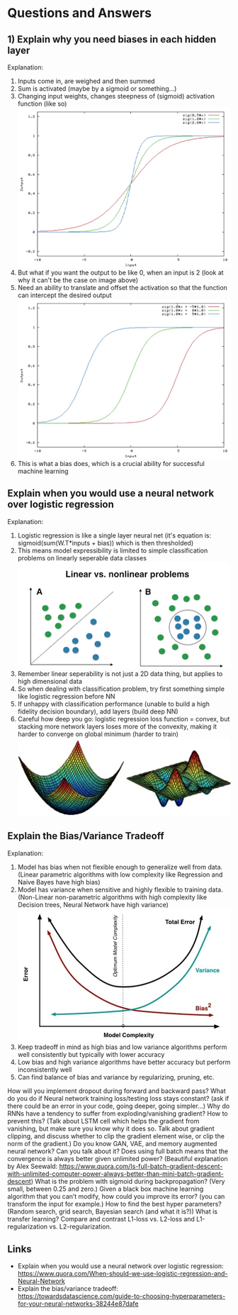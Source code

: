 # Questions and Answers

## 1) Explain why you need biases in each hidden layer
Explanation:
1) Inputs come in, are weighed and then summed
2) Sum is activated (maybe by a sigmoid or something...)
3) Changing input weights, changes steepness of (sigmoid) activation function (like so)
![](images/1.jpg)
4) But what if you want the output to be like 0, when an input is 2 (look at why it can't be the case on image above)
5) Need an ability to translate and offset the activation so that the function can intercept the desired output
![](images/2.jpg)
6) This is what a bias does, which is a crucial ability for successful machine learning



## Explain when you would use a neural network over logistic regression
Explanation:
1) Logistic regression is like a single layer neural net (it's equation is: sigmoid(sum(W.T*inputs + bias)) which is then thresholded)
2) This means model expressibility is limited to simple classification problems on linearly seperable data classes
![](images/3.png)
3) Remember linear seperability is not just a 2D data thing, but applies to high dimensional data
4) So when dealing with classification problem, try first something simple like logistic regression before NN
5) If unhappy with classification performance (unable to build a high fidelity decision boundary), add layers (build deep NN)
6) Careful how deep you go: logistic regression loss function = convex, but stacking more network layers loses more of the convexity, making it harder to converge on global minimum (harder to train)
![](images/4.jpg)



## Explain the Bias/Variance Tradeoff
Explanation:
1) Model has bias when not flexible enough to generalize well from data. (Linear parametric algorithms with low complexity like Regression and Naive Bayes have high bias)
2) Model has variance when sensitive and highly flexible to training data. (Non-Linear non-parametric algorithms with high complexity like Decision trees, Neural Network have high variance)
![](images/5.jpg)
3) Keep tradeoff in mind as high bias and low variance algorithms perform well consistently but typically with lower accuracy
4) Low bias and high variance algorithms have better accuracy but perform inconsistently well
5) Can find balance of bias and variance by regularizing, pruning, etc.



How will you implement dropout during forward and backward pass?
What do you do if Neural network training loss/testing loss stays constant? (ask if there could be an error in your code, going deeper, going simpler…)
Why do RNNs have a tendency to suffer from exploding/vanishing gradient? How to prevent this? (Talk about LSTM cell which helps the gradient from vanishing, but make sure you know why it does so. Talk about gradient clipping, and discuss whether to clip the gradient element wise, or clip the norm of the gradient.)
Do you know GAN, VAE, and memory augmented neural network? Can you talk about it?
Does using full batch means that the convergence is always better given unlimited power? (Beautiful explanation by Alex Seewald: https://www.quora.com/Is-full-batch-gradient-descent-with-unlimited-computer-power-always-better-than-mini-batch-gradient-descent)
What is the problem with sigmoid during backpropagation? (Very small, between 0.25 and zero.)
Given a black box machine learning algorithm that you can’t modify, how could you improve its error? (you can transform the input for example.)
How to find the best hyper parameters? (Random search, grid search, Bayesian search (and what it is?))
What is transfer learning?
Compare and contrast L1-loss vs. L2-loss and L1-regularization vs. L2-regularization.

## Links
- Explain when you would use a neural network over logistic regression: https://www.quora.com/When-should-we-use-logistic-regression-and-Neural-Network
- Explain the bias/variance tradeoff: https://towardsdatascience.com/guide-to-choosing-hyperparameters-for-your-neural-networks-38244e87dafe
